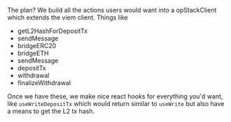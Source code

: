 The plan? We build all the actions users would want into a opStackClient which extends the viem client. Things like

- getL2HashForDepositTx
- sendMessage
- bridgeERC20
- bridgeETH
- sendMessage
- depositTx
- withdrawal
- finalizeWithdrawal

Once we have these, we make nice react hooks for everything you'd want, like `useWriteDepositTx` which would return similar to `useWrite` but also have a means to get the L2 tx hash.
